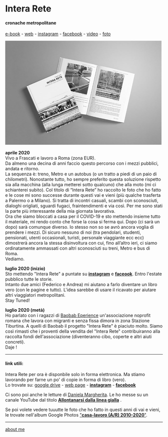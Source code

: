 # Intera Rete  
#### cronache metropolitane  

[e-book](https://docs.google.com/document/d/1PV7WbbdWiHOb4LGqKyP_v74guc3X_x8mVvlGyGiRBqY/edit?usp=sharing) - [web](https://docs.google.com/document/d/e/2PACX-1vQRwiANaom26EhtbYZtutYeL-2fAjymjrPLMVab8JFhXCJS-6tZhbRlzBT5uN64oruOdjbD5KI3Oofl/pub) -  [instagram](https://www.instagram.com/InteraRete/) - [facebook](https://www.facebook.com/InteraReteFB) - [video](https://www.youtube.com/channel/UC8B2bq3VdPtSeLzryWwNAlQ) - [foto](https://photos.app.goo.gl/px1VuYtnZLgSsTGAA)  

<img src="/20wk29-interarete-copertina.png" alt="coming soon" width="500" >  

**aprile 2020**  
Vivo a Frascati e lavoro a Roma (zona EUR).  
Da almeno una decina di anni faccio questo percorso con i mezzi pubblici, andata e ritorno.   
La sequenza è: treno, Metro e un autobus (o un tratto a piedi di un paio di chilometri). Nonostante tutto, ho sempre preferito questa soluzione rispetto sia alla macchina (alla lunga metterei sotto qualcuno) che alla moto (mi ci schianterei subito). Col titolo di “Intera Rete” ho raccolto le foto che ho fatto e le cose mi sono successe durante questi vai e vieni (più qualche trasferta a Palermo o a Milano). Si tratta di incontri casuali, scambi con sconosciuti, dialoghi origliati, sguardi fugaci, fraintendimenti e via così. Per me sono stati la parte più interessante della mia giornata lavorativa.  
Ora che siamo bloccati a casa per il COVID-19 e sto mettendo insieme tutto il materiale, mi rendo conto che forse la cosa si ferma qui. Dopo (ci sarà un dopo) sarà comunque diverso. Io stesso non so se avrò ancora voglia di prendere i mezzi. Di sicuro nessuno di noi (tra pendolari, studenti, pensionati, utenti occasionali, turisti, personale viaggiante ecc ecc) dimostrerà ancora la stessa disinvoltura con cui, fino all’altro ieri, ci siamo ordinatamente ammassati con altri sconosciuti su treni, Metro e bus di Roma.  
Vediamo.

**luglio 2020 (inizio)**  
Sto mettendo "Intera Rete" a puntate su [**instagram**](https://www.instagram.com/InteraRete/) e [**faceook**](https://www.facebook.com/InteraReteFB). Entro l'estate pubblico tutte le storie.  
Intanto due amici (Federico e Andrea) mi aiutano a farlo diventare un libro vero (con le pagine e  tutto). L'idea sarebbe di usare il ricavato per aiutare altri viaggiatori metropolitani.  
Stay Tuned!  

**luglio 2020 (metà)**  
Ho parlato con i ragazzi di [Baobab Eperience](https://baobabexperience.org/) un'associazione noprofit romana che lavora con migranti e senza fissa dimora in zona Stazione Tiburtina. A quelli di Baobab il progetto "Intera Rete" è piaciuto molto. Siamo così rimasti che i proventi della vendita del "Intera Rete" contribuiranno alla raccolta fondi dell'associazione (diventeranno cibo, coperte e altri aiuti concreti).  
Daje !

--- 
#### link utili:  

Intera Rete per ora è disponbile solo in forma elettronica. Ma stiamo lavorando per farne un po' di copie in forma di libro (vero).  
Lo trovate su: [google drive](https://docs.google.com/document/d/1PV7WbbdWiHOb4LGqKyP_v74guc3X_x8mVvlGyGiRBqY/edit?usp=sharing) - [web page](https://docs.google.com/document/d/e/2PACX-1vQRwiANaom26EhtbYZtutYeL-2fAjymjrPLMVab8JFhXCJS-6tZhbRlzBT5uN64oruOdjbD5KI3Oofl/pub) -  [**instagram**](https://www.instagram.com/InteraRete/) - [**facebook**](https://www.facebook.com/InteraReteFB)  

Ci sono poi anche le letture di [Daniela Margherita](https://sites.google.com/view/danielamargherita). Le ho messe su un canale YouTube dal titolo  [**Allontanarsi dalla linea gialla**](https://www.youtube.com/channel/UC8B2bq3VdPtSeLzryWwNAlQ) .   

Se poi volete vedere tuuutte le foto che ho fatto in questi anni di vai e vieni, le trovate nell'album Google Photos ["**casa-lavoro (A/R) 2010-2020**"](https://photos.app.goo.gl/px1VuYtnZLgSsTGAA).  


---    
[about me](https://about.me/cacioman)  
